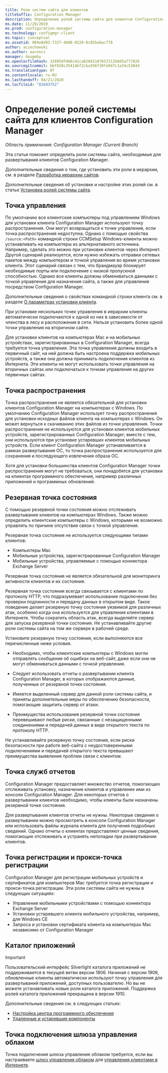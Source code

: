 ```yaml
---
title: Роли систем сайта для клиентов
titleSuffix: Configuration Manager
description: Определение ролей системы сайта для клиентов Configuration Manager.
ms.date: 11/29/2019
ms.prod: configuration-manager
ms.technology: configmgr-client
ms.topic: conceptual
ms.assetid: 984e8d92-7327-4b08-9228-0c955e6ac778
author: aczechowski
ms.author: aaroncz
manager: dougeby
ms.openlocfilehash: 32895df466c41ca828d1107857212b8d5a777026
ms.sourcegitcommit: bbf820c35414bf2cba356f30fe047c1a34c5384d
ms.translationtype: HT
ms.contentlocale: ru-RU
ms.lasthandoff: 04/21/2020
ms.locfileid: "81693752"
---
```

# <a name="determine-the-site-system-roles-for-configuration-manager-clients"></a>Определение ролей системы сайта для клиентов Configuration Manager

*Область применения: Configuration Manager (Current Branch)*

Эта статья поможет определить роли системы сайта, необходимые для развертывания клиентов Configuration Manager.

Дополнительные сведения о том, где установить эти роли в иерархии, см. в разделе [Разработка иерархии сайтов](../../../plan-design/hierarchy/design-a-hierarchy-of-sites.md).  

Дополнительные сведения об установке и настройке этих ролей см. в статье [Установка ролей системы сайта](../../../servers/deploy/configure/install-site-system-roles.md).  

## <a name="management-point"></a>Точка управления

По умолчанию все клиентские компьютеры под управлением Windows для установки клиента Configuration Manager используют точку распространения. Они могут возвращаться к точке управления, если точка распространения недоступна. Однако с помощью свойства `/source:<Path>` командной строки CCMSetup Windows-клиенты можно устанавливать на компьютеры из альтернативного источника. Например, сделать это можно при установке клиентов через Интернет. Другой сценарий реализуется, если нужно избежать отправки сетевых пакетов между компьютером и точкой управления во время установки клиента. Этот сценарий связан с тем, что брандмауэр блокирует необходимые порты или подключение с низкой пропускной способностью. Однако все клиенты должны обмениваться данными с точкой управления для назначения сайта, а также для управления посредством Configuration Manager.  

Дополнительные сведения о свойствах командной строки клиента см. в разделе [О параметрах установки клиента](../about-client-installation-properties.md).  

При установке нескольких точек управления в иерархии клиенты автоматически подключаются к одной из них в зависимости от членства в лесу и расположения в сети. Нельзя установить более одной точки управления на вторичном сайте.  

Для установки клиентов на компьютерах Mac и на мобильных устройствах, зарегистрированных в Configuration Manager, всегда требуется точка управления. Эта точка управления должны входить в первичный сайт, на ней должна быть настроена поддержка мобильных устройств, а также она должна принимать подключения клиентов из Интернета. Эти клиенты не могут использовать точки управления на вторичных сайтах или подключаться к точкам управления на других первичных сайтах.  

## <a name="distribution-point"></a>Точка распространения

Точка распространения не является обязательной для установки клиентов Configuration Manager на компьютерах с Windows. По умолчанию Configuration Manager использует точку распространения для установки исходных файлов клиента на компьютерах с Windows. Он может вернуться к скачиванию этих файлов из точки управления. Точки распространения не используются для установки клиентов мобильных устройств, зарегистрированных Configuration Manager; вместе с тем, они используются при установке устаревших клиентов мобильных устройств. Если клиент Configuration Manager устанавливается в рамках развертывания ОС, то точка распространения используется для сохранения и последующего извлечения образа ОС.

Хотя для установки большинства клиентов Configuration Manager точки распространения могут не требоваться, они понадобятся для установки на клиентах программного обеспечения, например различных приложений и программных обновлений.  

## <a name="fallback-status-point"></a>Резервная точка состояния

С помощью резервной точки состояния можно отслеживать развертывание клиентов на компьютерах Windows. Также можно определить клиентские компьютеры с Windows, которыми не возможно управлять по причине отсутствия связи с точкой управления.

Резервная точка состояния не используется следующими типами клиентов:

- Компьютеры Mac
- Мобильные устройства, зарегистрированные Configuration Manager
- Мобильные устройства, управляемые с помощью коннектора Exchange Server

Резервная точка состояния не является обязательной для мониторинга активности клиентов и их состояния.  

Резервная точка состояния всегда связывается с клиентами по протоколу HTTP, что подразумевает использование подключения без проверки подлинности и передачу данных в открытом виде. Такое поведение делает резервную точку состояния уязвимой для различных атак, особенно когда она используется для управления клиентами в Интернете. Чтобы сократить область атак, всегда выделяйте сервер для запуска резервной точки состояния. Не устанавливайте другие роли системы сайта на том же сервере в рабочей среде.  

Установите резервную точку состояния, если выполняются все перечисленные ниже условия.  

- Необходимо, чтобы клиентские компьютеры с Windows могли отправлять сообщения об ошибках на веб-сайт, даже если они не могут обмениваться данными с точкой управления.  

- Следует использовать отчеты о развертывании клиента Configuration Manager, в которых отображаются данные, полученные от резервной точки состояния.  

- Имеется выделенный сервер для данной роли системы сайта, и приняты дополнительные меры по обеспечению безопасности, помогающие защитить сервер от атаки.  

- Преимущества использования резервной точки состояния перевешивают любые риски, связанные с незащищенными соединениями и передачей данных в виде открытого текста по протоколу HTTP.  

Не устанавливайте резервную точку состояния, если риски безопасности при работе веб-сайта с неудостоверенными подключениями и передачей открытого текста превышают преимущества выявления проблем связи с клиентом.  

## <a name="reporting-services-point"></a>Точка служб отчетов

Configuration Manager предоставляет множество отчетов, помогающих отслеживать установку, назначение клиентов и управление ими из консоли Configuration Manager. Для некоторых отчетов о развертывании клиентов необходимо, чтобы клиенты были назначены резервной точке состояния.  

Для развертывания клиентов отчеты не нужны. Некоторые сведения о развертывании можно просмотреть в консоли Configuration Manager или использовать файлы журнала клиента для получения подробных сведений. Однако отчеты о клиентах предоставляют ценные сведения, помогающие отслеживать и устранять неполадки при развертывании клиентов.  

## <a name="enrollment-point-and-enrollment-proxy-point"></a>Точка регистрации и прокси-точка регистрации

Configuration Manager для регистрации мобильных устройств и сертификатов для компьютеров Mac требуется точка регистрации и прокси-точка регистрации. Эти роли системы сайта не нужны в следующих ситуациях:

- Управления мобильными устройствами с помощью коннектора Exchange Server
- Установки устаревшего клиента мобильного устройства, например, для Windows CE
- Запроса и установки сертификата клиента на компьютерах Mac независимо от Configuration Manager

## <a name="application-catalog"></a>Каталог приложений

> [!Important]  
> Пользовательский интерфейс Silverlight каталога приложений не поддерживается в текущей ветви версии 1806. Начиная с версии 1906, обновленные клиенты автоматически используют точку управления для развертываний приложений, доступных пользователю. Но вы не можете устанавливать новые роли каталога приложений. Поддержка ролей каталога приложений прекращена в версии 1910.  
>
> Дополнительные сведения см. в следующих статьях:
>
> - [Настройка центра программного обеспечения](../../../../apps/plan-design/plan-for-software-center.md#bkmk_userex)
> - [Удаленные и устаревшие компоненты](../../../plan-design/changes/deprecated/removed-and-deprecated-cmfeatures.md)  

## <a name="cloud-management-gateway-connector-point"></a>Точка подключения шлюза управления облаком

Точка подключения шлюза управления облаком требуется, если вы настраиваете [шлюз управления облаком](../../manage/cmg/plan-cloud-management-gateway.md) для [управления клиентами в Интернете](../../manage/manage-clients-internet.md).
